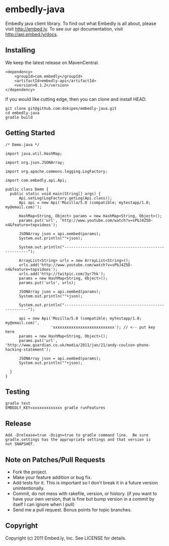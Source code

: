 # embedly-java

Embedly java client library.  To find out what Embedly is all about, please
visit http://embed.ly.  To see our api documentation, visit
http://api.embed.ly/docs.

## Installing

We keep the latest release on MavenCentral.

    <dependency>
        <groupId>com.embedly</groupId>
        <artifactId>embedly-api</artifactId>
        <version>0.1.2</version>
    </dependency>

If you would like cutting edge, then you can clone and install HEAD.

    git clone git@github.com:dokipen/embedly-java.git
    cd embedly-java
    gradle build

## Getting Started

    /* Demo.java */

    import java.util.HashMap;

    import org.json.JSONArray;

    import org.apache.commons.logging.LogFactory;

    import com.embedly.api.Api;

    public class Demo {
      public static void main(String[] args) {
          Api.setLog(LogFactory.getLog(Api.class));
          Api api = new Api('Mozilla/5.0 (compatible; mytestapp/1.0; my@email.com)');

          HashMap<String, Object> params = new HashMap<String, Object>();
          params.put('url', 'http://www.youtube.com/watch?v=sPbJ4Z5D-n4&feature=topvideos');

          JSONArray json = api.oembed(params);
          System.out.println(""+json);

          System.out.println("------------------------------------------------------");

          ArrayList<String> urls = new ArrayList<String>();
          urls.add('http://www.youtube.com/watch?v=sPbJ4Z5D-n4&feature=topvideos');
          urls.add('http://twitpic.com/3yr7hk');
          params = new HashMap<String, Object>();
          params.put('urls', urls);

          JSONArray json = api.oembed(params);
          System.out.println(""+json);

          System.out.println("------------------------------------------------------");

          api = new Api('Mozilla/5.0 (compatible; mytestapp/1.0; my@email.com)',
                        'xxxxxxxxxxxxxxxxxxxxxxxxxxx'); // <-- put key here
          params = new HashMap<String, Object>();
          params.put('url', 'http://www.guardian.co.uk/media/2011/jan/21/andy-coulson-phone-hacking-statement');

          JSONArray json = api.oembed(params);
          System.out.println(""+json);

      }
    }

## Testing

    gradle test
    EMBEDLY_KEY=xxxxxxxxxxxxx gradle runFeatures

## Release

    Add -Drelease=true -Dsign=true to gradle command line.  Be sure
    gradle.settings has the appropriate settings and that version is
    not SNAPSHOT.

## Note on Patches/Pull Requests

* Fork the project.
* Make your feature addition or bug fix.
* Add tests for it. This is important so I don't break it in a
  future version unintentionally.
* Commit, do not mess with rakefile, version, or history.
  (if you want to have your own version, that is fine but bump version in a commit by itself I can ignore when I pull)
* Send me a pull request. Bonus points for topic branches.

## Copyright

Copyright (c) 2011 Embed.ly, Inc. See LICENSE for details.
